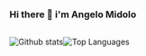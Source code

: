 ### Hi there 👋 i'm Angelo Midolo

<div style="display: flex;">

![Github stats](https://github-readme-stats.vercel.app/api?username=AngeloMidolo97&count_private=true&show_icons=true&theme=radical)


![Top Languages](https://github-readme-stats.vercel.app/api/top-langs/?username=AngeloMidolo97&show_icons=true&theme=radical)
</div>






<!--
**AngeloMidolo97/AngeloMidolo97** is a ✨ _special_ ✨ repository because its `README.md` (this file) appears on your GitHub profile.

Here are some ideas to get you started:

- 🔭 I’m currently working on ...
- 🌱 I’m currently learning ...
- 👯 I’m looking to collaborate on ...
- 🤔 I’m looking for help with ...
- 💬 Ask me about ...
- 📫 How to reach me: ...
- 😄 Pronouns: ...
- ⚡ Fun fact: ...
-->
